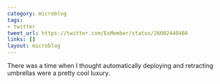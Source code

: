 ```yaml
---
category: microblog
tags:
- twitter
tweet_url: https://twitter.com/ExMember/status/26002440466
links: []
layout: microblog
---
```

There was a time when I thought automatically deploying and retracting umbrellas were a pretty cool luxury.
